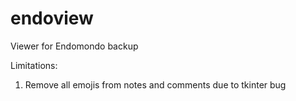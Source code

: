 # endoview
Viewer for Endomondo backup

Limitations:
1. Remove all emojis from notes and comments due to tkinter bug
